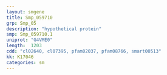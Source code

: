 ```yaml
---
layout: smgene
title: Smp_059710
grp: Smp_05
description: "hypothetical protein"
smp: Smp_059710.1
uniprot: "G4VME0"
length:  1203
cdd: "cl02640, cl07395, pfam02037, pfam08766, smart00513"
kk: K17046
categories: sm
---
```

